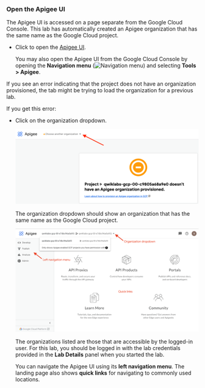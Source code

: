 ### Open the Apigee UI

The Apigee UI is accessed on a page separate from the Google Cloud Console. This lab has automatically created an Apigee organization that has the same name as the Google Cloud project.

* Click to open the [Apigee UI](https://apigee.google.com/).

    You may also open the Apigee UI from the Google Cloud Console by opening the **Navigation menu** (![Navigation menu](https://storage.googleapis.com/cloud-training/images/menu.png "Navigation menu")) and selecting **Tools > Apigee**.

If you see an error indicating that the project does not have an organization provisioned, the tab might be trying to load the organization for a previous lab.

If you get this error:

* Click on the organization dropdown.

    ![Not provisioned error message](img/image-notprovisioned.png)

    The organization dropdown should show an organization that has the same name as the Google Cloud project.

    ![Apigee UI organization dropdown](img/image-orgdropdown.png)

    The organizations listed are those that are accessible by the logged-in user. For this lab, you should be logged in with the lab credentials provided in the **Lab Details** panel when you started the lab.

    You can navigate the Apigee UI using its **left navigation menu**. The landing page also shows **quick links** for navigating to commonly used locations.
    



